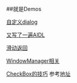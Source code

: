 ##就是Demos

[自定义dialog](https://github.com/70kg/Demos/tree/master/app/src/main/java/com/demos/ViewAnimation)

[又写了一遍AIDL](https://github.com/70kg/Demos/tree/master/app/src/main/java/com/demos/aidl)

[滑动返回](https://github.com/70kg/Demos/tree/master/app/src/main/java/com/demos/viewdraghelper)

[WindowManager相关](https://github.com/70kg/Demos/tree/master/app/src/main/java/com/demos/window)

[CheckBox的技巧](https://github.com/70kg/Demos/tree/master/app/src/main/java/com/demos/checkbox)    参考[地址](http://blog.oceancx.com/2016/01/31/Android-CheckBox%E8%AF%A6%E8%A7%A3)